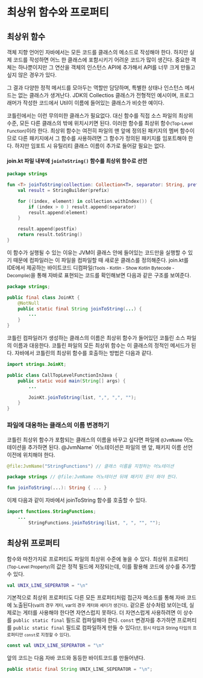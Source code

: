 # 최상위 함수와 프로퍼티

## 최상위 함수

객체 지향 언어인 자바에서는 모든 코드를 클래스의 메소드로 작성해야 한다. 하지만 실제 코드를 작성하면 어느 한 클래스에 포함시키기 어려운 코드가 많이 생긴다. 중요한 객체는 하나뿐이지만 그 연산을 객체의 인스턴스 API에 추가해서 API를 너무 크게 만들고 싶지 않은 경우가 있다.

그 결과 다양한 정적 메서드를 모아두는 역할만 담당하며, 특별한 상태나 인스턴스 메서드는 없는 클래스가 생겨난다. JDK의 Collectios 클래스가 전형적인 예시이며, 프로그래머가 작성한 코드에서 Util이 이름에 들어있는 클래스가 비슷한 예이다.

코틀린에서는 이런 무의미한 클래스가 필요없다. 대신 함수를 직접 소스 파일의 최상위 수준, 모든 다른 클래스의 밖에 위치시키면 된다. 이러한 함수를 최상위 함수<small>(Top-Level Function)</small>이라 한다. 최상위 함수는 여전히 파일의 맨 앞에 정의된 패키지의 멤버 함수이므로 다른 패키지에서 그 함수를 사용하려면 그 함수가 정의된 패키지를 임포트해야 한다. 하지만 임포트 시 유틸리티 클래스 이름이 추가로 들어갈 필요는 없다.

#### join.kt 파일 내부에 `joinToString()` 함수를 최상위 함수로 선언

```kotlin
package strings

fun <T> joinToString(collection: Collection<T>, separator: String, prefix: String, postfix: String): String {
    val result = StringBuilder(prefix)

    for ((index, element) in collection.withIndex()) {
        if (index > 0 ) result.append(separator)
        result.append(element)
    }

    result.append(postfix)
    return result.toString()
}
```

이 함수가 실행될 수 있는 이유는 JVM이 클래스 안에 들어있는 코드만을 실행할 수 있기 때문에 컴파일러는 이 파일을 컴파일할 때 새로운 클래스를 정의해준다. join.kt를 IDE에서 제공하는 바이트코드 디컴파일<small>(Tools - Kotlin - Show Kotlin Bytecode - Decomplie)</small>을 통해 자바로 표현되는 코드를 확인해보면 다음과 같은 구조를 보여준다.

```java
package strings;

public final class JoinKt {
    @NotNull
    public static final String joinToString(...) {
        ...
    }
}
```

코틀린 컴파일러가 생성하는 클래스의 이름은 최상위 함수가 들어있던 코틀린 소스 파일의 이름과 대응한다. 코틀린 파일의 모든 최상위 함수는 이 클래스의 정적인 메서드가 된다. 자바에서 코틀린의 최상위 함수를 호출하는 방법은 다음과 같다.

```java
import strings.JoinKt;

public class CallTopLevelFunctionInJava {
    public static void main(String[] args) {
        ...

        JoinKt.joinToString(list, ",", ",", "");
    }
}
```

### 파일에 대응하는 클래스의 이름 변경하기

코틀린 최상위 함수가 포함되는 클래스의 이름을 바꾸고 싶다면 파일에 `@JvmName` 어노테이션을 추가하면 된다. @JvmName` 어노테이션은 파일의 맨 앞, 패키지 이름 선언 이전에 위치해야 한다.

```kotlin
@file:JvmName("StringFunctions") // 클래스 이름을 지정하는 어노테이션

package strings // @file:JvmName 어노테이션 뒤에 패키지 문이 와야 한다.

fun joinToString(...): String { ... }
```

이제 다음과 같이 자바에서 joinToString 함수를 호출할 수 있다.

```java
import functions.StringFunctions;
    ...
        StringFunctions.joinToString(list, ", ", "", "");
```

## 최상위 프로퍼티

함수와 마찬가지로 프로퍼티도 파일의 최상위 수준에 놓을 수 있다. 최상위 프로퍼티<small>(Top-Level Property)</small>의 값은 정적 필드에 저장되는데, 이를 활용해 코드에 상수를 추가할 수 있다.

```kotlin
val UNIX_LINE_SEPERATOR = "\n"
```

기본적으로 최상위 프로퍼티도 다른 모든 프로퍼티처럼 접근자 메소드를 통해 자바 코드에 노출된다<small>(val의 경우 게터, var의 경우 게터와 세터가 생긴다)</small>. 겉으론 상수처럼 보이는데, 실제로는 게터를 사용해야 한다면 자연스럽지 못하다. 더 자연스럽게 사용하려면 이 상수를 `public static final` 필드로 컴파일해야 한다. `const` 변경자를 추가하면 프로퍼티를 `public static final` 필드로 컴파일하게 만들 수 있다<small>(단, 원시 타입과 String 타입의 프로퍼티만 `const`로 지정할 수 있다)</small>.

```kotlin
const val UNIX_LINE_SEPERATOR = "\n"
```

앞의 코드는 다음 자바 코드와 동등한 바이트코드를 만들어낸다.

```java
public static final String UNIX_LINE_SEPERATOR = "\n";
```